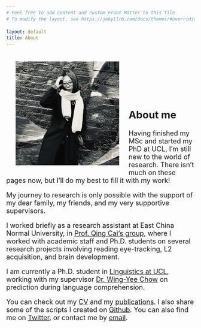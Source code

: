 ```yaml
---
# Feel free to add content and custom Front Matter to this file.
# To modify the layout, see https://jekyllrb.com/docs/themes/#overriding-theme-defaults

layout: default
title: About
---
```


<font size="+1">
<img src="profile_image_2_square.jpg" alt="" align="left" height="55%" width="55%" vspace="20" hspace="25">

<p style="padding: 5em 0 1em 0;"><h2>About me</h2></p>

<p>Having finished my MSc and started my PhD at UCL, I’m still new to the world of research. There isn’t much on these pages now, but I’ll do my best to fill it with my work!</p>

<p>My journey to research is only possible with the support of my dear family, my friends, and my very supportive supervisors.</p>

<p>I worked briefly as a research assistant at East China Normal University, in <a href="https://slangscience.github.io/slang/index_cn.html" target="_blank">Prof. Qing Cai‘s group</a>, where I worked with academic staff and Ph.D. students on several research projects involving reading eye-tracking, L2 acquisition, and brain development.</p>

<p>I am currently a Ph.D. student in <a href="https://www.ucl.ac.uk/pals/research/linguistics/linguistics-people" target="_blank">Linguistics at UCL</a>, working with my supervisor <a href="https://www.ucl.ac.uk/pals/people/wingyee-chow" target="_blank">Dr. Wing-Yee Chow</a> on prediction during language comprehension.</p>

<p>You can check out my <a href="https://yiling-huo.github.io/cv/">CV</a> and my <a href="https://yiling-huo.github.io/publications/">publications</a>. I also share some of the scripts I created on <a href="https://github.com/Yiling-Huo/resources_huo" target="_blank">Github</a>. You can also find me on <a href="https://twitter.com/YlHuo" target="_blank">Twitter</a>, or contact me by <a href="mailto:yiling.huo.18@ucl.ac.uk">email</a>.
